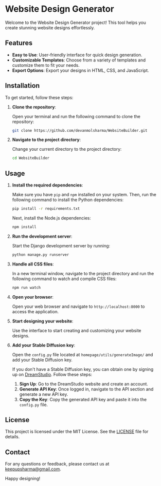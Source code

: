 # Website Design Generator

Welcome to the Website Design Generator project! This tool helps you create stunning website designs effortlessly.

## Features

- **Easy to Use**: User-friendly interface for quick design generation.
- **Customizable Templates**: Choose from a variety of templates and customize them to fit your needs.
- **Export Options**: Export your designs in HTML, CSS, and JavaScript.

## Installation

To get started, follow these steps:

1. **Clone the repository**:

   Open your terminal and run the following command to clone the repository:

   ```bash
   git clone https://github.com/devanmolsharma/WebsiteBuilder.git
   ```

2. **Navigate to the project directory**:

   Change your current directory to the project directory:

   ```bash
   cd WebsiteBuilder
   ```

## Usage

1. **Install the required dependencies**:

   Make sure you have `pip` and `npm` installed on your system. Then, run the following command to install the Python dependencies:

   ```bash
   pip install -r requirements.txt
   ```

   Next, install the Node.js dependencies:

   ```bash
   npm install
   ```

2. **Run the development server**:

   Start the Django development server by running:

   ```bash
   python manage.py runserver
   ```

3. **Handle all CSS files**:

   In a new terminal window, navigate to the project directory and run the following command to watch and compile CSS files:

   ```bash
   npm run watch
   ```

4. **Open your browser**:

   Open your web browser and navigate to `http://localhost:8000` to access the application.

5. **Start designing your website**:

   Use the interface to start creating and customizing your website designs.

6. **Add your Stable Diffusion key**:

   Open the `config.py` file located at `homepage/utils/generateImage/` and add your Stable Diffusion key.

   If you don't have a Stable Diffusion key, you can obtain one by signing up on [DreamStudio](https://dreamstudio.ai/). Follow these steps:

   1. **Sign Up**: Go to the DreamStudio website and create an account.
   2. **Generate API Key**: Once logged in, navigate to the API section and generate a new API key.
   3. **Copy the Key**: Copy the generated API key and paste it into the `config.py` file.

## License

This project is licensed under the MIT License. See the [LICENSE](LICENSE) file for details.

## Contact

For any questions or feedback, please contact us at [keepupsharma@gmail.com](mailto:keepupsharma@gmail.com).

Happy designing!
